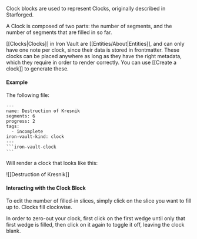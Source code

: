 Clock blocks are used to represent Clocks, originally described in Starforged.

A Clock is composed of two parts: the number of segments, and the number of segments that are filled in so far.

[[Clocks|Clocks]] in Iron Vault are [[Entities/About|Entities]], and can only have one note per clock, since their data is stored in frontmatter. These clocks can be placed anywhere as long as they have the right metadata, which they require in order to render correctly. You can use [[Create a clock]] to generate these.

#### Example

The following file:

````
---
name: Destruction of Kresnik
segments: 6
progress: 2
tags:
  - incomplete
iron-vault-kind: clock
---
```iron-vault-clock
```
````

Will render a clock that looks like this:

![[Destruction of Kresnik]]

#### Interacting with the Clock Block

To edit the number of filled-in slices, simply click on the slice you want to fill up to. Clocks fill clockwise.

In order to zero-out your clock, first click on the first wedge until only that first wedge is filled, then click on it again to toggle it off, leaving the clock blank.